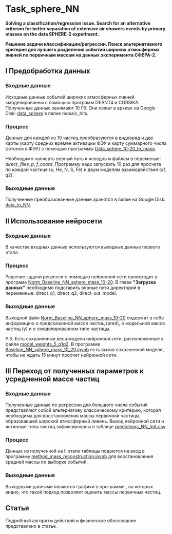 # Task_sphere_NN
**Solving a classification/regression issue. Search for an alternative criterion for better separation of extensive air showers events by primary masses on the data SPHERE-2 experiment.**

**Решение задачи классификации/регрессии. Поиск альтернативного критерия для лучшего разделения событий широких атмосферных ливней по первичным массам на данных эксперимента СФЕРА-2.**


## I Предобработка данных
### Входные данные
Исходные данные событий широких атмосферных ливней смоделированны с помощью программ GEANT4 и CORSIKA. Полученные данные занимают 10 Гб.
Они лежат в архиве на Google Disk: [data_sphere](https://drive.google.com/drive/folders/1XtcPgxcZfs3CUC9Lfm7Dz3P0bNFvn7yW?usp=sharing) в папке mosaic_hits.

### Процесс
Данные для каждой из 10 частиц преобразуются в видеоряд и две карты (карту средних времен активации ФЭУ и карту суммарного числа фотонов в ФЭУ) с помощью программы [Data_sphere_10-20_to_maps](https://github.com/Vetselet/Task_sphere_NN/blob/main/Data_sphere_10-20_to_maps.ipynb).

Необходимо написать верный путь к исходным файлам в переменые: _direct_, _files_p_, _f_coord_.
Программу надо запускать 10 раз для просчета по каждой частице (p, He, N, S, Fe) и двум моделям взаимодействия (q1, q2).

### Выходные данные
Полученные преобразованные данные хранятся в папке на Google Disk: [data_to_NN](https://drive.google.com/drive/folders/1ukIC5x-TCWRd60Hng8-OchCcOwBb8gOr?usp=sharing).


## II Использование нейросети
### Входные данные
В качестве входных данных используются выходные данные первого этапа.

### Процесс
Решение задачи регресси с помощью нейронной сети происходит в програме [Norm_Baseline_NN_sphere_mass_10-20](). 
В главе **"Загрузка данных"** необходимо подставить верные пути директорий в переменные: direct_q1, direct_q2, direct_out_model.

### Выходные данные
Выходной файл [Norm_Baseline_NN_sphere_mass_10-20](https://github.com/Vetselet/Task_sphere_NN/blob/main/Norm_Baseline_NN_sphere_mass_10-20.ipynb) содержит в себе информацию о предсказанной массе частиц (pred), о модельной массе частиц (y) и о смоделированном типе частицы.

P.S. Есть сохраненные веса модели нейронной сети, расположенные в файле [model_weights_5_q1q2](https://github.com/Vetselet/Task_sphere_NN/blob/main/model_weights_5_q1q2_norm.pth).
В программе [Baseline_NN_sphere_mass_10_20.ipynb](https://colab.research.google.com/github/Vetselet/Task_sphere_NN/blob/main/Baseline_NN_sphere_mass_10_20.ipynb) есть вызов сохраненной модели, чтобы не ждать 15 минут просчет нейронной сети.


## III Переход от полученных параметров к усредненной массе частиц
### Входные данные
Полученные данные по регрессии для большого числа событий представляют собой альтернативу классическому критерию, которая необходима для восстановления массы первичной частицы, образовавшей широкий атмосферный ливень.
Выход нейронной сети и истинные типы частиц зафиксированы в таблице [predictions_NN_lnA.csv](https://github.com/Vetselet/Task_sphere_NN/blob/main/predictions_NN_lnA.csv). 

### Процесс
Данные из полученной на II этапе таблицы подаются на вход в программу [method_mass_reconstruction.ipynb](https://github.com/Vetselet/Task_sphere_NN/blob/main/method_mass_reconstruction.ipynb) для восстановления средней массы по выборке событий.

### Выходные данные
Выходными данными являются графики в программе [](), на которых видно, что такой подход позволяет оценить массы первичных частиц.

## Статья

Подробный алгоритм действий и физическое обоснование представлено в статье []().
